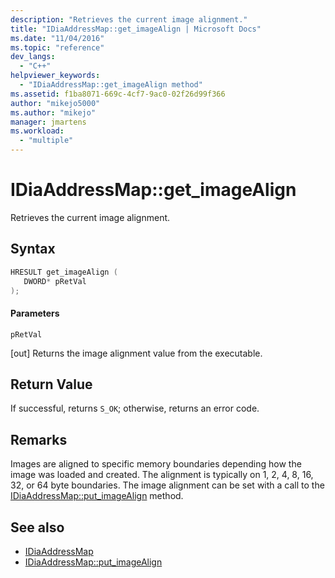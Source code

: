 ```yaml
---
description: "Retrieves the current image alignment."
title: "IDiaAddressMap::get_imageAlign | Microsoft Docs"
ms.date: "11/04/2016"
ms.topic: "reference"
dev_langs:
  - "C++"
helpviewer_keywords:
  - "IDiaAddressMap::get_imageAlign method"
ms.assetid: f1ba8071-669c-4cf7-9ac0-02f26d99f366
author: "mikejo5000"
ms.author: "mikejo"
manager: jmartens
ms.workload:
  - "multiple"
---
```

# IDiaAddressMap::get_imageAlign
Retrieves the current image alignment.

## Syntax

```C++
HRESULT get_imageAlign ( 
   DWORD* pRetVal
);
```

#### Parameters
 `pRetVal`

[out] Returns  the image alignment value from the executable.

## Return Value
 If successful, returns `S_OK`; otherwise, returns an error code.

## Remarks
 Images are aligned to specific memory boundaries depending how the image was loaded and created. The alignment is typically on 1, 2, 4, 8, 16, 32, or 64 byte boundaries. The image alignment can be set with a call to the [IDiaAddressMap::put_imageAlign](../../debugger/debug-interface-access/idiaaddressmap-put-imagealign.md) method.

## See also
- [IDiaAddressMap](../../debugger/debug-interface-access/idiaaddressmap.md)
- [IDiaAddressMap::put_imageAlign](../../debugger/debug-interface-access/idiaaddressmap-put-imagealign.md)
